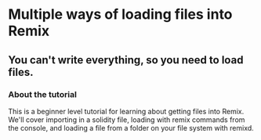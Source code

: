# Multiple ways of loading files into Remix

## You can't write everything, so you need to load files.

### About the tutorial
This is a beginner level tutorial for learning about getting files into Remix.  We'll cover importing in a solidity file, loading with remix commands from the console, and loading a file from a folder on your file system with remixd.